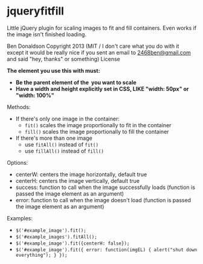 jqueryfitfill
=============

Little jQuery plugin for scaling images to fit and fill containers. Even works if the image isn't finished loading.

Ben Donaldson Copyright 2013
(MIT / I don't care what you do with it except it would be really nice if you sent an email to 2468ben@gmail.com and said "hey, thanks" or something) License

**The element you use this with must:**
- **Be the parent element of the <img> you want to scale**
- **Have a width and height explicitly set in CSS, LIKE "width: 50px" or "width: 100%"**

Methods:
- If there's only one image in the container:
	- `fit()` scales the image proportionally to fit in the container
	- `fill()` scales the image proportionally to fill the container
- If there's more than one image
	- use `fitAll()` instead of `fit()`
	- use `fillAll()` instead of `fill()`

Options:
- centerW: centers the image horizontally, default true
- centerH: centers the image vertically, default true
- success: function to call when the image successfully loads (function is passed the image element as an argument)
- error: function to call when the image doesn't load (function is passed the image element as an argument)

Examples:
- `$('#example_image').fit();`
- `$('#example_images').fitAll();`
- `$('#example_image').fit({centerH: false});`
- `$('#example_image').fit({ error: function(imgEL) { alert("shut down everything"); } });`
